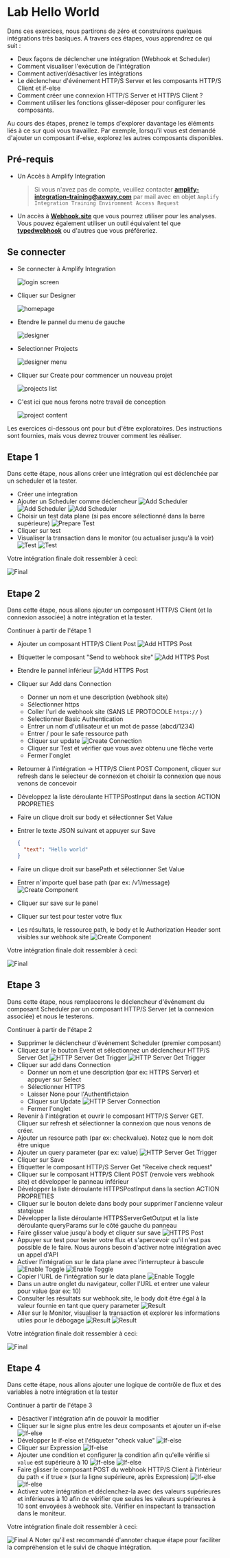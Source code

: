 # Lab Hello World

Dans ces exercices, nous partirons de zéro et construirons quelques intégrations très basiques.
A travers ces étapes, vous apprendrez ce qui suit :

* Deux façons de déclencher une intégration (Webhook et Scheduler)
* Comment visualiser l'exécution de l'intégration
* Comment activer/désactiver les intégrations
* Le déclencheur d'événement HTTP/S Server et les composants HTTP/S Client et if-else
* Comment créer une connexion HTTP/S Server et HTTP/S Client ?
* Comment utiliser les fonctions glisser-déposer pour configurer les composants.

Au cours des étapes, prenez le temps d'explorer davantage les éléments liés à ce sur quoi vous travaillez. Par exemple, lorsqu'il vous est demandé d'ajouter un composant if-else, explorez les autres composants disponibles.


## Pré-requis

* Un Accès à Amplify Integration
  > Si vous n'avez pas de compte, veuillez contacter **[amplify-integration-training@axway.com](mailto:amplify-integration-training@axway.com?subject=Amplify%20Integration%20-%20Training%20Environment%20Access%20Request&body=Hi%2C%0D%0A%0D%0ACould%20you%20provide%20me%20with%20access%20to%20an%20environment%20where%20I%20can%20practice%20the%20Amplify%20Integration%20e-Learning%20labs%20%3F%0D%0A%0D%0ABest%20Regards.%0D%0A)**  par mail avec en objet `Amplify Integration Training Environment Access Request`
* Un accès à [**Webhook.site**](https://webhook.site/) que vous pourrez utiliser pour les analyses. Vous pouvez également utiliser un outil équivalent tel que [**typedwebhook**](https://typedwebhook.tools/) ou d'autres que vous préféreriez.

## Se connecter

* Se connecter à Amplify Integration

  ![login screen](../images/login-screen.png)

* Cliquer sur Designer

  ![homepage](../images/homepage.png)

* Etendre le pannel du menu de gauche

  ![designer](../images/designer.png)

* Selectionner Projects

  ![designer menu](../images/designer-menu.png)

* Cliquer sur  Create pour commencer un nouveau projet

  ![projects list](../images/projects-list.png)

* C'est ici que nous ferons notre travail de conception

  ![project content](../images/project-content.png)

Les exercices ci-dessous ont pour but  d'être exploratoires. Des instructions sont fournies, mais vous devrez trouver comment les réaliser.
## Etape 1

Dans cette étape, nous allons créer une intégration qui est déclenchée par un scheduler et la tester.

* Créer une integration
* Ajouter un Scheduler comme déclencheur
  ![Add Scheduler](../images/lab1-add-scheduler-a.png)
  ![Add Scheduler](../images/lab1-add-scheduler-b.png)
  ![Add Scheduler](../images/lab1-add-scheduler-c.png)
* Choisir un test data plane (si pas encore sélectionné dans la barre supérieure)
  ![Prepare Test](../images/lab1-prepare-test.png)
* Cliquer sur test
* Visualiser la transaction dans le monitor (ou actualiser jusqu'à la voir)
  ![Test](../images/lab1-test-a.png)
  ![Test](../images/lab1-test-b.png)

Votre intégration finale doit ressembler à ceci:

![Final](../images/lab1-final-a.png)

## Etape 2

Dans cette étape, nous allons ajouter un composant HTTP/S Client (et la connexion associée) à notre intégration et la tester.

Continuer à partir de l'étape 1

* Ajouter un composant HTTP/S Client Post
  ![Add HTTPS Post](../images/lab2-add-https-post-a.png)
* Etiquetter le  composant "Send to webhook site"
  ![Add HTTPS Post](../images/lab2-add-https-post-b.png)
* Etendre le pannel inférieur
  ![Add HTTPS Post](../images/lab2-add-https-post-c.png)
* Cliquer sur Add dans Connection
  * Donner un nom et une description (webhook site)
  * Sélectionner https
  * Coller l'url de webhook site (SANS LE PROTOCOLE `https://` )
  * Selectionner  Basic Authentication
  * Entrer un nom d'utilisateur et un mot de passe (abcd/1234)
  * Entrer / pour le safe ressource path
  * Cliquer sur update
    ![Create Connection](../images/lab2-create-connection-a.png)
  * Cliquer sur Test et vérifier que vous avez obtenu une flèche verte
  * Fermer l'onglet
* Retourner à l'intégration -> HTTP/S Client POST Component, cliquer sur refresh dans le selecteur de connexion et choisir la connexion que nous venons de concevoir
* Développez la liste déroulante HTTPSPostInput dans la section ACTION PROPRETIES
* Faire un clique droit sur body et sélectionner Set Value
* Entrer le texte JSON suivant et appuyer sur Save


  ```json
  {
    "text": "Hello world"
  ‌}
  ```

* Faire un clique droit sur basePath et sélectionner Set Value 
* Entrer n'importe quel base path (par ex: /v1/message)
  ![Create Component](../images/lab2-create-http-post-component-a.png)
* Cliquer sur  save sur le panel
* Cliquer sur test pour tester votre flux
* Les résultats, le ressource path, le body et le Authorization Header sont visibles sur webhook.site
  ![Create Component](../images/lab2-test-results-a.png)

Votre intégration finale doit ressembler à ceci:

![Final](../images/lab2-final-a.png)

## Etape 3

Dans cette étape, nous remplacerons le déclencheur d'événement du composant Scheduler par un composant HTTP/S Server (et la connexion associée) et nous le testerons.

Continuer à partir de l'étape 2 

* Supprimer le déclencheur d'événement Scheduler (premier composant)
* Cliquez sur le bouton Event et sélectionnez un déclencheur HTTP/S Server Get
  ![HTTP Server Get Trigger](../images/lab3-add-https-get-trigger-a.png)
  ![HTTP Server Get Trigger](../images/lab3-add-https-get-trigger-b.png)
* Cliquer sur add dans Connection
  * Donner un nom et une description (par ex: HTTPS Server) et appuyer sur Select
  * Sélectionner HTTPS
  * Laisser None pour l'Authentifictaion
  * Cliquer sur Update
  ![HTTP Server Connection](../images/lab3-https-connection-a.png)
  * Fermer l'onglet 
* Revenir à l'intégration et ouvrir le composant HTTP/S Server GET. Cliquer sur refresh et sélectionner la connexion que nous venons de créer.
* Ajouter un resource path (par ex: checkvalue). Notez que le nom doit être unique
* Ajouter un query parameter (par ex: value)
  ![HTTP Server Get Trigger](../images/lab3-add-https-get-trigger-c.png)
* Cliquer sur  Save 
* Etiquetter le composant HTTP/S Server Get "Receive check request"
* Cliquer sur le composant HTTP/S Client POST (renvoie vers webhook site) et développer le panneau inférieur
* Développer la liste déroulante HTTPSPostInput dans la section ACTION PROPRETIES
* Cliquer sur le bouton delete dans body pour supprimer l'ancienne valeur statqique 
* Développer la liste déroulante HTTPSServerGetOutput et la liste déroulante queryParams sur le côté gauche du panneau
* Faire glisser value jusqu'à body et cliquer sur save 
  ![HTTPS Post](../images/lab3-create-http-post-component-a.png)
* Appuyer sur test pour tester votre flux et s'apercevoir qu'il n'est pas possible de le faire. Nous aurons besoin d'activer notre intégration avec un appel d'API
* Activer l'intégration sur le data plane avec l'interrupteur à bascule
  ![Enable Toggle](../images/lab3-enable-a.png)
  ![Enable Toggle](../images/lab3-enable-b.png)
* Copier l'URL de l'intégration sur le data plane 
  ![Enable Toggle](../images/lab3-enable-c.png)
* Dans un autre onglet du navigateur, coller l'URL et entrer une valeur pour value (par ex: 10)
* Consulter les résultats sur webhook.site, le body doit être égal à la valeur fournie en tant que query parameter 
  ![Result](../images/lab3-result-a.png)
* Aller sur le  Monitor, visualiser la transaction et explorer les informations utiles pour le débogage
  ![Result](../images/lab3-result-b.png)
  ![Result](../images/lab3-result-c.png)


Votre intégration finale doit ressembler à ceci:

![Final](../images/lab3-final-a.png)


## Etape 4

Dans cette étape, nous allons ajouter une logique de contrôle de flux et des variables à notre intégration et la tester

Continuer à partir de l'étape 3

* Désactiver l'intégration afin de pouvoir la modifier 
* Cliquer sur le signe plus entre les deux composants et ajouter un if-else
  ![If-else](../images/lab4-ifelse-a.png)
* Développer le if-else et l'étiqueter "check value"
  ![If-else](../images/lab4-ifelse-b.png)
* Cliquer sur Expression
  ![If-else](../images/lab4-ifelse-c.png)
* Ajouter une condition et configurer la condition afin qu'elle vérifie si `value` est supérieure à 10
  ![If-else](../images/lab4-ifelse-d.png)
  ![If-else](../images/lab4-ifelse-e.png)
* Faire glisser le composant POST du webhook HTTP/S Client à l'intérieur du path « if true » (sur la ligne supérieure, après Expression)
  ![If-else](../images/lab4-ifelse-f.png)
  ![If-else](../images/lab4-ifelse-g.png)
* Activez votre intégration et déclenchez-la avec des valeurs supérieures et inférieures à 10 afin de  vérifier que seules les valeurs supérieures à 10 sont envoyées à webhook site. Vérifier en inspectant la transaction dans le moniteur.

Votre intégration finale doit ressembler à ceci:

![Final](../images/lab4-final-a.png)
A Noter qu'il est recommandé d'annoter chaque étape pour faciliter la compréhension et le suivi de chaque intégration.